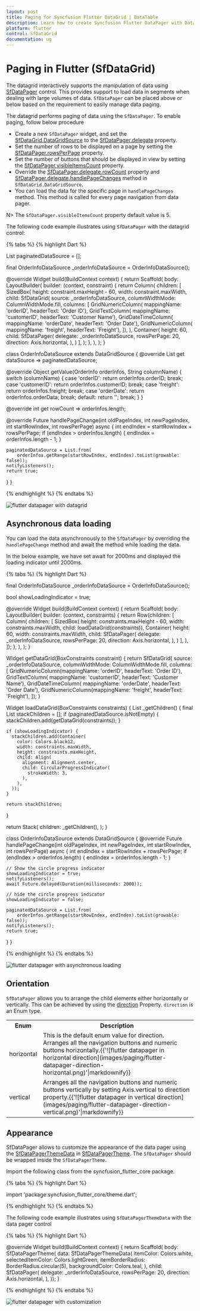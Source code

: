 ```yaml
---
layout: post
title: Paging for Syncfusion Flutter DataGrid | DataTable
description: Learn how to create Syncfusion Flutter DataPager with DataGrid and customize the apperance of the DataPager.
platform: flutter
control: SfDataGrid
documentation: ug
---
```


# Paging in Flutter (SfDataGrid)

The datagrid interactively supports the manipulation of data using [SfDataPager](https://pub.dev/documentation/syncfusion_flutter_datagrid/latest/datagrid/SfDataPager-class.html) control. This provides support to load data in segments when dealing with large volumes of data. `SfDataPager` can be placed above or below based on the requirement to easily manage data paging.

The datagrid performs paging of data using the `SfDataPager`. To enable paging, follow below procedure

* Create a new `SfDataPager` widget, and set the [SfDataGrid.DataGridSource](https://pub.dev/documentation/syncfusion_flutter_datagrid/latest/datagrid/DataGridSource-class.html) to the [SfDataPager.delegate](https://pub.dev/documentation/syncfusion_flutter_datagrid/latest/datagrid/SfDataPager/delegate.html) property.
* Set the number of rows to be displayed on a page by setting the [SfDataPager.rowsPerPage](https://pub.dev/documentation/syncfusion_flutter_datagrid/latest/datagrid/SfDataPager/rowsPerPage.html) property.
* Set the number of buttons that should be displayed in view by setting the [SfDataPager.visibleItemsCount](https://pub.dev/documentation/syncfusion_flutter_datagrid/latest/datagrid/SfDataPager/visibleItemsCount.html) property.
* Override the [SfDataPager.delegate.rowCount](https://pub.dev/documentation/syncfusion_flutter_datagrid/latest/datagrid/DataPagerDelegate/rowCount.html) property and [SfDataPager.delegate.handlePageChanges](https://pub.dev/documentation/syncfusion_flutter_datagrid/latest/datagrid/DataPagerDelegate/handlePageChange.html) method in `SfDataGrid.DataGridSource`. 
* You can load the data for the specific page in `handlePageChanges` method. This method is called for every page navigation from data pager.

N> The `SfDataPager.visibleItemsCount` property default value is 5.

The following code example illustrates using `SfDataPager` with the datagrid control:

{% tabs %}
{% highlight Dart %}

List<OrderInfo> paginatedDataSource = [];

final OrderInfoDataSource _orderInfoDataSource = OrderInfoDataSource();

@override
Widget build(BuildContext context) {
  return Scaffold(
    body: LayoutBuilder(
      builder: (context, constraint) {
        return Column(
          children: [
            SizedBox(
              height: constraint.maxHeight - 60,
              width: constraint.maxWidth,
              child: SfDataGrid(
                  source: _orderInfoDataSource,
                  columnWidthMode: ColumnWidthMode.fill,
                  columns: <GridColumn>[
                    GridNumericColumn(
                        mappingName: 'orderID', headerText: 'Order ID'),
                    GridTextColumn(
                        mappingName: 'customerID',
                        headerText: 'Customer Name'),
                    GridDateTimeColumn(
                        mappingName: 'orderDate', headerText: 'Order Date'),
                    GridNumericColumn(
                        mappingName: 'freight', headerText: 'Freight'),
                  ]),
            ),
            Container(
              height: 60,
              child: SfDataPager(
                delegate: _orderInfoDataSource,
                rowsPerPage: 20,
                direction: Axis.horizontal,
              ),
            )
          ],
        );
      },
    ),
  );
}

class OrderInfoDataSource extends DataGridSource<OrderInfo> {
  @override
  List<OrderInfo> get dataSource => paginatedDataSource;

  @override
  Object getValue(OrderInfo orderInfos, String columnName) {
    switch (columnName) {
      case 'orderID':
        return orderInfos.orderID;
        break;
      case 'customerID':
        return orderInfos.customerID;
        break;
      case 'freight':
        return orderInfos.freight;
        break;
      case 'orderDate':
        return orderInfos.orderData;
        break;
      default:
        return '';
        break;
    }
  }

  @override
  int get rowCount => orderInfos.length;

  @override
  Future<bool> handlePageChange(int oldPageIndex, int newPageIndex,
      int startRowIndex, int rowsPerPage) async {
    int endIndex = startRowIndex + rowsPerPage;
    if (endIndex > orderInfos.length) {
      endIndex = orderInfos.length - 1;
    }
    
    paginatedDataSource = List.from(
        orderInfos.getRange(startRowIndex, endIndex).toList(growable: false));
    notifyListeners();
    return true;
  }
}

{% endhighlight %}
{% endtabs %}

![flutter datapager with datagrid](images/paging/flutter-datapager.png)

## Asynchronous data loading

You can load the data asynchronously to the `SfDataPager` by overriding the `handlePageChange` method and await the method while loading the data.

In the below example, we have set await for 2000ms and displayed the loading indicator until 2000ms.

{% tabs %}
{% highlight Dart %}

final OrderInfoDataSource _orderInfoDataSource = OrderInfoDataSource();

bool showLoadingIndicator = true;

@override
Widget build(BuildContext context) {
  return Scaffold(
    body: LayoutBuilder(
      builder: (context, constraints) {
        return Row(children: [
          Column(
            children: [
              SizedBox(
                  height: constraints.maxHeight - 60,
                  width: constraints.maxWidth,
                  child: loadDataGrid(constraints)),
              Container(
                height: 60,
                width: constraints.maxWidth,
                child: SfDataPager(
                  delegate: _orderInfoDataSource,
                  rowsPerPage: 20,
                  direction: Axis.horizontal,
                ),
              )
            ],
          ),
        ]);
      },
    ),
  );
}

Widget getDataGrid(BoxConstraints constraint) {
  return SfDataGrid(
      source: _orderInfoDataSource,
      columnWidthMode: ColumnWidthMode.fill,
      columns: <GridColumn>[
        GridNumericColumn(mappingName: 'orderID', headerText: 'Order ID'),
        GridTextColumn(
            mappingName: 'customerID', headerText: 'Customer Name'),
        GridDateTimeColumn(
            mappingName: 'orderDate', headerText: 'Order Date'),
        GridNumericColumn(mappingName: 'freight', headerText: 'Freight'),
      ]);
}

Widget loadDataGrid(BoxConstraints constraints) {
  List<Widget> _getChildren() {
    final List<Widget> stackChildren = [];
    if (paginatedDataSource.isNotEmpty) {
      stackChildren.add(getDataGrid(constraints));
    }

    if (showLoadingIndicator) {
      stackChildren.add(Container(
        color: Colors.black12,
        width: constraints.maxWidth,
        height: constraints.maxHeight,
        child: Align(
          alignment: Alignment.center,
          child: CircularProgressIndicator(
            strokeWidth: 3,
          ),
        ),
      ));
    }

    return stackChildren;
  }

  return Stack(
    children: _getChildren(),
  );
}

class OrderInfoDataSource extends DataGridSource<OrderInfo> {
  @override
  Future<bool> handlePageChange(int oldPageIndex, int newPageIndex,
      int startRowIndex, int rowsPerPage) async {
    int endIndex = startRowIndex + rowsPerPage;
    if (endIndex > orderInfos.length) {
      endIndex = orderInfos.length - 1;
    }

    // Show the circle progress indicator
    showLoadingIndicator = true;
    notifyListeners();
    await Future.delayed(Duration(milliseconds: 2000));

    // hide the circle progress indicator
    showLoadingIndicator = false;

    paginatedDataSource = List.from(
        orderInfos.getRange(startRowIndex, endIndex).toList(growable: false));
    notifyListeners();
    return true;
  }
}

{% endhighlight %}
{% endtabs %}

![flutter datapager with asynchronous loading](images/paging/flutter-datapager-asynchronous-loading.gif)

## Orientation

`SfDataPager` allows you to arrange the child elements either horizontally or vertically. This can be achieved by using the [direction](https://pub.dev/documentation/syncfusion_flutter_datagrid/latest/datagrid/SfDataPager/direction.html) Property. `direction` is an Enum type.

<table>
<tr>
<th>
Enum 
</th>
<th>
Description</th>
</tr>
<tr>
<td>
horizontal
</td>
<td>
This is the default enum value for direction. Arranges all the navigation buttons and numeric buttons horizontally.{{'![flutter datapager in horizontal direction](images/paging/flutter-datapager-direction-horizontal.png)'|markdownify}}
</td>
</tr>
<tr>
<td>
vertical
</td>
<td>
Arranges all the navigation buttons and numeric buttons vertically by setting Axis.vertical to direction property.{{'![flutter datapager in vertical direction](images/paging/flutter-datapager-direction-vertical.png)'|markdownify}}
</td>
</tr>
</table>


## Appearance

SfDataPager allows to customize the appearance of the data pager using the [SfDataPagerThemeData](https://pub.dev/documentation/syncfusion_flutter_core/latest/theme/SfDataPagerThemeData-class.html) in [SfDataPagerTheme](https://pub.dev/documentation/syncfusion_flutter_core/latest/theme/SfDataPagerTheme-class.html). The `SfDataPager` should be wrapped inside the `SfDataPagerTheme`.

Import the following class from the syncfusion_flutter_core package.

{% tabs %}
{% highlight Dart %}

import 'package:syncfusion_flutter_core/theme.dart';

{% endhighlight %}
{% endtabs %}

The following code example illustrates using `SfDataPagerThemeData` with the data pager control

{% tabs %}
{% highlight Dart %}

@override
Widget build(BuildContext context) {
  return Scaffold(
    body: SfDataPagerTheme(
    data: SfDataPagerThemeData(
      itemColor: Colors.white,
      selectedItemColor: Colors.lightGreen,
      itemBorderRadius: BorderRadius.circular(5),
      backgroundColor: Colors.teal,
    ),
    child: SfDataPager(
      delegate: _orderInfoDataSource,
      rowsPerPage: 20,
      direction: Axis.horizontal,
    ),
  ));
}

{% endhighlight %}
{% endtabs %}

![flutter datapager with customization](images/paging/flutter-datapager-customization.png)